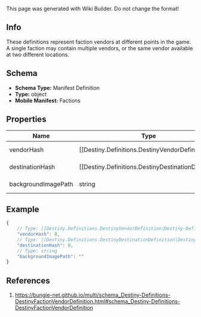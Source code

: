 <span class="wiki-builder">This page was generated with Wiki Builder. Do not change the format!</span>

## Info
These definitions represent faction vendors at different points in the game. A single faction may contain multiple vendors, or the same vendor available at two different locations.

## Schema
* **Schema Type:** Manifest Definition
* **Type:** object
* **Mobile Manifest:** Factions

## Properties
Name | Type | Description
---- | ---- | -----------
vendorHash | [[Destiny.Definitions.DestinyVendorDefinition|Destiny-Definitions-DestinyVendorDefinition]]:integer:uint32 | The faction vendor hash.
destinationHash | [[Destiny.Definitions.DestinyDestinationDefinition|Destiny-Definitions-DestinyDestinationDefinition]]:integer:uint32 | The faction vendor destination hash.
backgroundImagePath | string | The relative path to the background image, for use in a banner.

## Example
```javascript
{
    // Type: [[Destiny.Definitions.DestinyVendorDefinition|Destiny-Definitions-DestinyVendorDefinition]]:integer:uint32
    "vendorHash": 0,
    // Type: [[Destiny.Definitions.DestinyDestinationDefinition|Destiny-Definitions-DestinyDestinationDefinition]]:integer:uint32
    "destinationHash": 0,
    // Type: string
    "backgroundImagePath": ""
}

```

## References
1. https://bungie-net.github.io/multi/schema_Destiny-Definitions-DestinyFactionVendorDefinition.html#schema_Destiny-Definitions-DestinyFactionVendorDefinition
